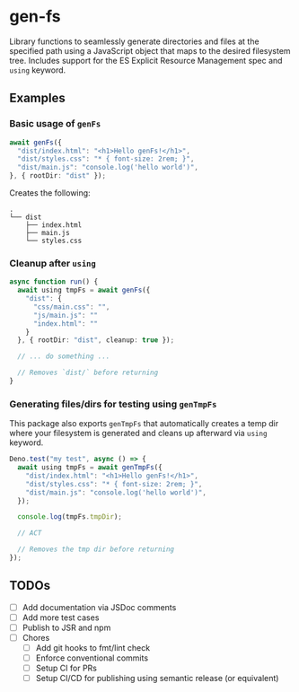 # gen-fs

Library functions to seamlessly generate directories and files at the specified
path using a JavaScript object that maps to the desired filesystem tree.
Includes support for the ES Explicit Resource Management spec and `using`
keyword.

## Examples

### Basic usage of `genFs`

```ts
await genFs({
  "dist/index.html": "<h1>Hello genFs!</h1>",
  "dist/styles.css": "* { font-size: 2rem; }",
  "dist/main.js": "console.log('hello world')",
}, { rootDir: "dist" });
```

Creates the following:

```
.
└── dist
    ├── index.html
    ├── main.js
    └── styles.css
```

### Cleanup after `using`

```ts
async function run() {
  await using tmpFs = await genFs({
    "dist": {
      "css/main.css": "",
      "js/main.js": ""
      "index.html": ""
    }
  }, { rootDir: "dist", cleanup: true });

  // ... do something ...

  // Removes `dist/` before returning
}
```

### Generating files/dirs for testing using `genTmpFs`

This package also exports `genTmpFs` that automatically creates a temp dir where
your filesystem is generated and cleans up afterward via `using` keyword.

```ts
Deno.test("my test", async () => {
  await using tmpFs = await genTmpFs({
    "dist/index.html": "<h1>Hello genFs!</h1>",
    "dist/styles.css": "* { font-size: 2rem; }",
    "dist/main.js": "console.log('hello world')",
  });

  console.log(tmpFs.tmpDir);

  // ACT

  // Removes the tmp dir before returning
});
```

## TODOs

- [ ] Add documentation via JSDoc comments
- [ ] Add more test cases
- [ ] Publish to JSR and npm
- [ ] Chores
  - [ ] Add git hooks to fmt/lint check
  - [ ] Enforce conventional commits
  - [ ] Setup CI for PRs
  - [ ] Setup CI/CD for publishing using semantic release (or equivalent)
